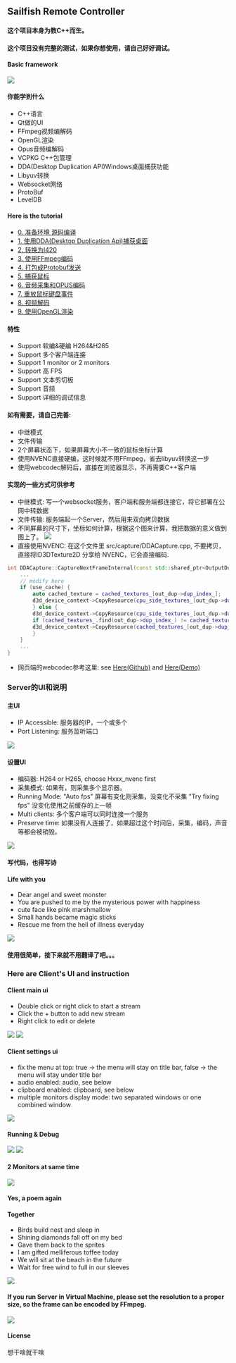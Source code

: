 ## Sailfish Remote Controller

#### 这个项目本身为教C++而生。
#### 这个项目没有完整的测试，如果你想使用，请自己好好调试。

#### Basic framework
![](images/basic_framework.png)
#### 你能学到什么
- C++语言
- Qt做的UI
- FFmpeg视频编解码
- OpenGL渲染
- Opus音频编解码
- VCPKG C++包管理
- DDA(Desktop Duplication API)Windows桌面捕获功能
- Libyuv转换
- Websocket网络
- ProtoBuf
- LevelDB

#### Here is the tutorial
- [0. 准备环境 源码编译](docs/0_Prepare.md)
- [1. 使用DDA(Desktop Duplication Api)捕获桌面](docs/1_Capture_screen.md)
- [2. 转换为I420](docs/2_Convert_to_I420.md)
- [3. 使用FFmpeg编码](docs/3_FFmpeg_encoder.md)
- [4. 打包成Protobuf发送](docs/4_Pack_to_Protobuf.md)
- [5. 捕获鼠标](docs/5_Capture_cursor.md)
- [6. 音频采集和OPUS编码](docs/6_Capture_audio.md)
- [7. 重放鼠标键盘事件](docs/7_Replay.md)
- [8. 视频解码](docs/8_Decode.md)
- [9. 使用OpenGL渲染](docs/9_Render_OpenGL.md)

#### 特性
- Support 软编&硬编 H264&H265
- Support 多个客户端连接
- Support 1 monitor or 2 monitors
- Support 高 FPS
- Support 文本剪切板
- Support 音频
- Support 详细的调试信息

#### 如有需要，请自己完善:
- 中继模式
- 文件传输
- 2个屏幕状态下，如果屏幕大小不一致的鼠标坐标计算
- 使用NVENC直接硬编，这时候就不用FFmpeg，省去libyuv转换这一步
- 使用webcodec解码后，直接在浏览器显示，不再需要C++客户端
#### 实现的一些方式可供参考
- 中继模式: 写一个websocket服务，客户端和服务端都连接它，将它部署在公网中转数据
- 文件传输: 服务端起一个Server，然后用来双向拷贝数据
- 不同屏幕的尺寸下，坐标如何计算，根据这个图来计算，我把数据的意义做到图上了。
  ![](images/different_monitor_size.png)
- 直接使用NVENC: 在这个文件里 src/capture/DDACapture.cpp, 不要拷贝，直接将ID3DTexture2D 分享给 NVENC，它会直接编码.
```c++
int DDACapture::CaptureNextFrameInternal(const std::shared_ptr<OutputDuplication>& out_dup, int timeout) {
    ...
    // modify here
    if (use_cache) {
        auto cached_texture = cached_textures_[out_dup->dup_index_];
        d3d_device_context->CopyResource(cpu_side_textures_[out_dup->dup_index_], cached_texture);
        } else {
        d3d_device_context->CopyResource(cpu_side_textures_[out_dup->dup_index_], gpu_side_texture);
        if (cached_textures_.find(out_dup->dup_index_) != cached_textures_.end()) {
        d3d_device_context->CopyResource(cached_textures_[out_dup->dup_index_], gpu_side_texture);
        }
    } 
    ...
}
```
- 网页端的webcodec参考这里: see [Here(Github)](https://github.com/w3c/webcodecs) and [Here(Demo)](https://w3c.github.io/webcodecs/samples/video-decode-display/)

### Server的UI和说明
#### 主UI
- IP Accessible: 服务器的IP，一个或多个
- Port Listening: 服务监听端口

![](images/main_ui.png)

#### 设置UI
- 编码器: H264 or H265, choose Hxxx_nvenc first
- 采集模式: 如果有，则采集多个显示器。
- Running Mode: "Auto fps" 屏幕有变化则采集，没变化不采集 "Try fixing fps" 没变化使用之前缓存的上一帧
- Multi clients: 多个客户端可以同时连接一个服务
- Preserve time: 如果没有人连接了，如果超过这个时间后，采集，编码，声音等都会被销毁。

![](images/main_ui_settings.png)
#### 写代码，也得写诗
#### Life with you
- Dear angel and sweet monster
- You are pushed to me by the mysterious power with happiness
- cute face like pink marshmallow
- Small hands became magic sticks
- Rescue me from the hell of illness everyday

![](images/main_ui_poem.png)

#### 使用很简单，接下来就不用翻译了吧。。。
### Here are Client's UI and instruction

#### Client main ui
- Double click or right click to start a stream
- Click the + button to add new stream
- Right click to edit or delete

![](images/client_main.png)
![](images/client_main_add.png)

#### Client settings ui
- fix the menu at top: true -> the menu will stay on title bar, false -> the menu will stay under title bar
- audio enabled: audio, see below
- clipboard enabled: clipboard, see below
- multiple monitors display mode: two separated windows or one combined window

![](images/client_main_settings.png)

#### Running & Debug
![](images/client_operator.png)
![](images/client_debug.png)

#### 2 Monitors at same time
![](images/client_2_separated.png)

#### Yes, a poem again
#### Together
- Birds build nest and sleep in
- Shining diamonds fall off on my bed
- Gave them back to the sprites
- I am gifted melliferous toffee today
- We will sit at the beach in the future
- Wait for free wind to full in our sleeves


![](images/client_poem.png)

#### If you run Server in Virtual Machine, please set the resolution to a proper size, so the frame can be encoded by FFmpeg.
![](images/VM_Settings.png)

#### License
想干啥就干啥